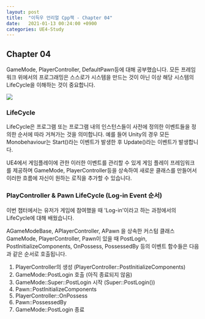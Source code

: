 ```yaml
---
layout: post
title:  "이득우 언리얼 Cpp책 - Chapter 04"
date:   2021-01-13 00:24:00 +0900
categories: UE4-Study
---
```


<h2>Chapter 04</h2>

GameMode, PlayerController, DefaultPawn등에 대해 공부했습니다.
모든 프레임 워크 위에서의 프로그래밍은 스스로가 시스템을 만드는 것이 아닌 이상 해당 시스템의 LifeCycle을 이해하는 것이 중요합니다.

![](https://youtu.be/PRxAeEXnaKY)

<h3>LifeCycle</h3>
LifeCycle은 프로그램 또는 프로그램 내의 인스턴스들이 사전에 정의한 이벤트들을 정의한 순서에 따라 거쳐가는 것을 의미합니다.
예를 들어 Unity의 경우 모든 Monobehaviour는 Start()라는 이벤트가 발생한 후 Update()라는 이벤트가 발생합니다.

UE4에서 게임플레이에 관한 이러한 이벤트를 관리할 수 있게 게임 플레이 프레임워크를 제공하며 GameMode, PlayerController등을 상속하여 새로운 클래스를 만들어서 이러한 흐름에 자신이 원하는 로직을 추가할 수 있습니다.

<h3>PlayController & Pawn LifeCycle (Log-in Event 순서)</h3>
이번 챕터에서는 유저가 게임에 참여했을 때 'Log-in'이라고 하는 과정에서의 LifeCycle에 대해 배웠습니다.

AGameModeBase, APlayerController, APawn 을 상속한 커스텀 클래스 GameMode, PlayerController, Pawn이 있을 때 PostLogin, PostInitializeComponents, OnPossess, PossessedBy 등의 이벤트 함수들은 다음과 같은 순서로 호출됩니다.

1. PlayerController의 생성 (PlayerController::PostInitializeComponents)
2. GameMode::PostLogin 호출 (아직 종료되지 않음)
3. GameMode::Super::PostLogin 시작 (Super::PostLogin())
4.  Pawn::PostInitializeComponents
5. PlayerController::OnPossess
6. Pawn::PossessedBy
7. GameMode::PostLogin 종료